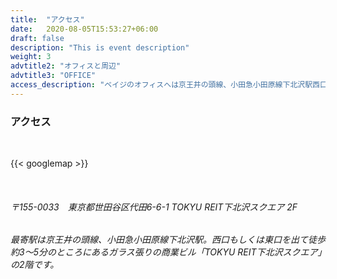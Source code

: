 ```yaml
---
title:  "アクセス"
date:   2020-08-05T15:53:27+06:00
draft: false
description: "This is event description"
weight: 3
advtitle2: "オフィスと周辺"
advtitle3: "OFFICE"
access_description: "ベイジのオフィスへは京王井の頭線、小田急小田原線下北沢駅西口および北口から徒歩3分。急行を使うと渋谷から10分以内の好立地です。"
---
```


### **アクセス**
&nbsp;

{{< googlemap  >}}

&nbsp;

###### 〒155-0033　東京都世田谷区代田6-6-1 TOKYU REIT下北沢スクエア 2F
###### 最寄駅は京王井の頭線、小田急小田原線下北沢駅。西口もしくは東口を出て徒歩約3～5分のところにあるガラス張りの商業ビル「TOKYU REIT下北沢スクエア」の2階です。